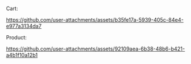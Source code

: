Cart:

https://github.com/user-attachments/assets/b35fe17a-5939-405c-84e4-e977a3134da7

Product:

https://github.com/user-attachments/assets/92109aea-6b38-48b6-b421-a4b1f10a12b1


